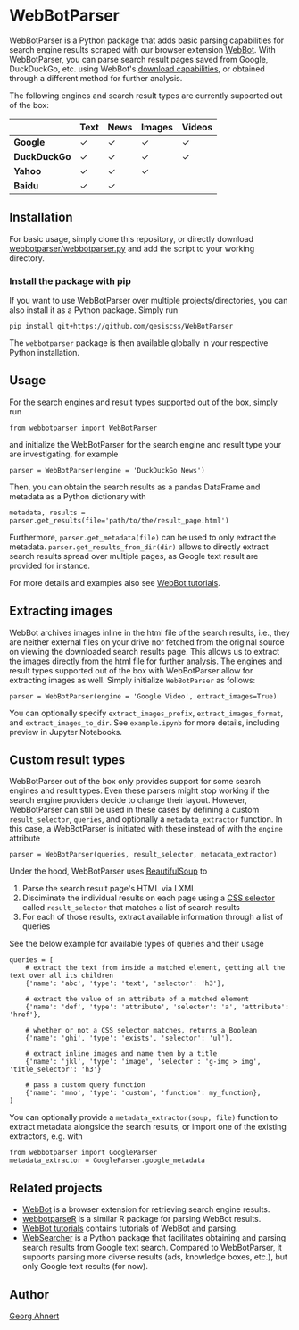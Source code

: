 # WebBotParser

WebBotParser is a Python package that adds basic parsing capabilities for search engine results scraped with our browser extension [WebBot](https://github.com/gesiscss/WebBot).
With WebBotParser, you can parse search result pages saved from Google, DuckDuckGo, etc. using WebBot's [download capabilities](https://github.com/gesiscss/WebBot#-saving-search-results), or obtained through a different method for further analysis.

The following engines and search result types are currently supported out of the box:

|                | Text | News | Images | Videos |
|----------------|------|------|--------|--------|
| **Google**     | ✓    | ✓    | ✓      | ✓      |
| **DuckDuckGo** | ✓    | ✓    | ✓      | ✓      |
| **Yahoo**      | ✓    | ✓    | ✓
| **Baidu**      | ✓    | ✓

## Installation

For basic usage, simply clone this repository, or directly download [webbotparser/webbotparser.py](./webbotparser/webbotparser.py) and add the script to your working directory.

### Install the package with pip

If you want to use WebBotParser over multiple projects/directories, you can also install it as a Python package. Simply run
```
pip install git+https://github.com/gesiscss/WebBotParser
```
The `webbotparser` package is then available globally in your respective Python installation.

## Usage

For the search engines and result types supported out of the box, simply run
```
from webbotparser import WebBotParser
```
and initialize the WebBotParser for the search engine and result type your are investigating, for example
```
parser = WebBotParser(engine = 'DuckDuckGo News')
```
Then, you can obtain the search results as a pandas DataFrame and metadata as a Python dictionary with
```
metadata, results = parser.get_results(file='path/to/the/result_page.html')
```
Furthermore, `parser.get_metadata(file)` can be used to only extract the metadata. `parser.get_results_from_dir(dir)` allows to directly extract search results spread over multiple pages, as Google text result are provided for instance.

For more details and examples also see [WebBot tutorials](https://github.com/gesiscss/WebBot-tutorials).

## Extracting images

WebBot archives images inline in the html file of the search results, i.e., they are neither external files on your drive nor fetched from the original source on viewing the downloaded search results page. This allows us to extract the images directly from the html file for further analysis. The engines and result types supported out of the box with WebBotParser allow for extracting images as well. Simply initialize `WebBotParser` as follows:
```
parser = WebBotParser(engine = 'Google Video', extract_images=True)
```
You can optionally specify `extract_images_prefix`, `extract_images_format`, and `extract_images_to_dir`. See `example.ipynb` for more details, including preview in Jupyter Notebooks.

## Custom result types

WebBotParser out of the box only provides support for some search engines and result types. Even these parsers might stop working if the search engine providers decide to change their layout. However, WebBotParser can still be used in these cases by defining a custom `result_selector`, `queries`, and optionally a `metadata_extractor` function. In this case, a WebBotParser is initiated with these instead of with the `engine` attribute
```
parser = WebBotParser(queries, result_selector, metadata_extractor)
```

Under the hood, WebBotParser uses [BeautifulSoup](https://beautiful-soup-4.readthedocs.io/en/latest/index.html) to

1. Parse the search result page's HTML via LXML
2. Disciminate the individual results on each page using a [CSS selector](https://beautiful-soup-4.readthedocs.io/en/latest/index.html#css-selectors) called `result_selector` that matches a list of search results
3. For each of those results, extract available information through a list of queries

See the below example for available types of queries and their usage
```
queries = [
    # extract the text from inside a matched element, getting all the text over all its children
    {'name': 'abc', 'type': 'text', 'selector': 'h3'},
    
    # extract the value of an attribute of a matched element
    {'name': 'def', 'type': 'attribute', 'selector': 'a', 'attribute': 'href'},
    
    # whether or not a CSS selector matches, returns a Boolean
    {'name': 'ghi', 'type': 'exists', 'selector': 'ul'},

    # extract inline images and name them by a title
    {'name': 'jkl', 'type': 'image', 'selector': 'g-img > img', 'title_selector': 'h3'}
    
    # pass a custom query function
    {'name': 'mno', 'type': 'custom', 'function': my_function},
]
```

You can optionally provide a `metadata_extractor(soup, file)` function to extract metadata alongside the search results, or import one of the existing extractors, e.g. with
```
from webbotparser import GoogleParser
metadata_extractor = GoogleParser.google_metadata
```

## Related projects

* [WebBot](https://github.com/gesiscss/WebBot) is a browser extension for retrieving search engine results.
* [webbotparseR](https://github.com/schochastics/webbotparseR) is a similar R package for parsing WebBot results.
* [WebBot tutorials](https://github.com/gesiscss/WebBot-tutorials) contains tutorials of WebBot and parsing.
* [WebSearcher](https://github.com/gitronald/WebSearcher) is a Python package that facilitates obtaining and parsing search results from Google text search. Compared to WebBotParser, it supports parsing more diverse results (ads, knowledge boxes, etc.), but only Google text results (for now).

## Author

[Georg Ahnert](https://github.com/wanLo)
